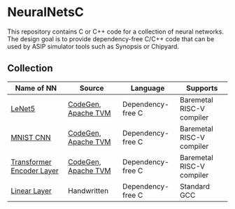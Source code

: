 # NeuralNetsC

This repository contains C or C++ code for a collection of neural networks. The design goal is to provide dependency-free C/C++ code that can be used by ASIP simulator tools such as Synopsis or Chipyard.

## Collection

|Name of NN|Source|Language|Supports|
|-|-|-|-|
|[LeNet5](./codegen/lenet5/)|[CodeGen, Apache TVM](https://github.com/danielbinschmid/C-CodeGen-NN)|Dependency-free C|Baremetal RISC-V compiler|
|[MNIST CNN](./codegen/mnist_cnn/)|[CodeGen, Apache TVM](https://github.com/danielbinschmid/C-CodeGen-NN)|Dependency-free C|Baremetal RISC-V compiler|
|[Transformer Encoder Layer](./codegen/transformer_enc_layer/)|[CodeGen, Apache TVM](https://github.com/danielbinschmid/C-CodeGen-NN)|Dependency-free C|Baremetal RISC-V compiler|
|[Linear Layer](./plain_c/feedforward)|Handwritten|Dependency-free C|Standard GCC|
